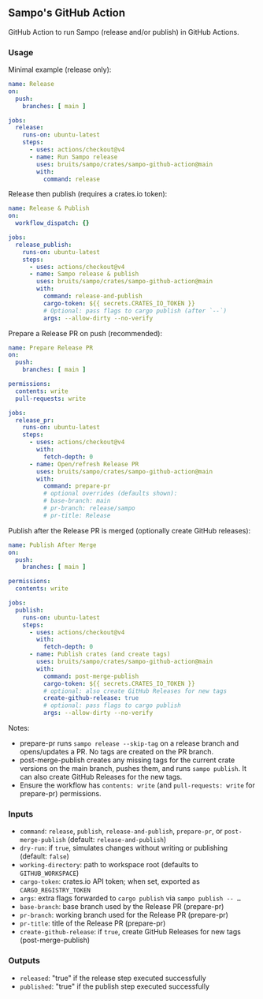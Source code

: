 ## Sampo's GitHub Action

GitHub Action to run Sampo (release and/or publish) in GitHub Actions.

### Usage

Minimal example (release only):

```yaml
name: Release
on:
  push:
    branches: [ main ]

jobs:
  release:
    runs-on: ubuntu-latest
    steps:
      - uses: actions/checkout@v4
      - name: Run Sampo release
        uses: bruits/sampo/crates/sampo-github-action@main
        with:
          command: release
```

Release then publish (requires a crates.io token):

```yaml
name: Release & Publish
on:
  workflow_dispatch: {}

jobs:
  release_publish:
    runs-on: ubuntu-latest
    steps:
      - uses: actions/checkout@v4
      - name: Sampo release & publish
        uses: bruits/sampo/crates/sampo-github-action@main
        with:
          command: release-and-publish
          cargo-token: ${{ secrets.CRATES_IO_TOKEN }}
          # Optional: pass flags to cargo publish (after `--`)
          args: --allow-dirty --no-verify
```

Prepare a Release PR on push (recommended):

```yaml
name: Prepare Release PR
on:
  push:
    branches: [ main ]

permissions:
  contents: write
  pull-requests: write

jobs:
  release_pr:
    runs-on: ubuntu-latest
    steps:
      - uses: actions/checkout@v4
        with:
          fetch-depth: 0
      - name: Open/refresh Release PR
        uses: bruits/sampo/crates/sampo-github-action@main
        with:
          command: prepare-pr
          # optional overrides (defaults shown):
          # base-branch: main
          # pr-branch: release/sampo
          # pr-title: Release
```

Publish after the Release PR is merged (optionally create GitHub releases):

```yaml
name: Publish After Merge
on:
  push:
    branches: [ main ]

permissions:
  contents: write

jobs:
  publish:
    runs-on: ubuntu-latest
    steps:
      - uses: actions/checkout@v4
        with:
          fetch-depth: 0
      - name: Publish crates (and create tags)
        uses: bruits/sampo/crates/sampo-github-action@main
        with:
          command: post-merge-publish
          cargo-token: ${{ secrets.CRATES_IO_TOKEN }}
          # optional: also create GitHub Releases for new tags
          create-github-release: true
          # optional: pass flags to cargo publish
          args: --allow-dirty --no-verify
```

Notes:

- prepare-pr runs `sampo release --skip-tag` on a release branch and opens/updates a PR. No tags are created on the PR branch.
- post-merge-publish creates any missing tags for the current crate versions on the main branch, pushes them, and runs `sampo publish`. It can also create GitHub Releases for the new tags.
- Ensure the workflow has `contents: write` (and `pull-requests: write` for prepare-pr) permissions.

### Inputs

- `command`: `release`, `publish`, `release-and-publish`, `prepare-pr`, or `post-merge-publish` (default: `release-and-publish`)
- `dry-run`: if `true`, simulates changes without writing or publishing (default: `false`)
- `working-directory`: path to workspace root (defaults to `GITHUB_WORKSPACE`)
- `cargo-token`: crates.io API token; when set, exported as `CARGO_REGISTRY_TOKEN`
- `args`: extra flags forwarded to `cargo publish` via `sampo publish -- …`
- `base-branch`: base branch used by the Release PR (prepare-pr)
- `pr-branch`: working branch used for the Release PR (prepare-pr)
- `pr-title`: title of the Release PR (prepare-pr)
- `create-github-release`: if `true`, create GitHub Releases for new tags (post-merge-publish)

### Outputs

- `released`: "true" if the release step executed successfully
- `published`: "true" if the publish step executed successfully
